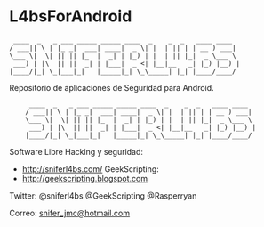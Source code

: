 L4bsForAndroid
================

     ____  _   _ ___ _____ _____ ____  _    _  _   ____ ____
    / ___|| \ | |_ _|  ___| ____|  _ \| |  | || | | __ ) ___|
    \___ \|  \| || || |_  |  _| | |_) | |  | || |_|  _ \___ \
     ___) | |\  || ||  _| | |___|  _ <| |__|__   _| |_) |__) |
    |____/|_| \_|___|_|   |_____|_| \_\_____| |_| |____/____/
Repositorio de aplicaciones de Seguridad para Android.

         ____  _   _ ___ _____ _____ ____  _    _  _   ____ ____
        / ___|| \ | |_ _|  ___| ____|  _ \| |  | || | | __ ) ___|
        \___ \|  \| || || |_  |  _| | |_) | |  | || |_|  _ \___ \
         ___) | |\  || ||  _| | |___|  _ <| |__|__   _| |_) |__) |
        |____/|_| \_|___|_|   |_____|_| \_\_____| |_| |____/____/

Software Libre Hacking y seguridad:
 *  http://sniferl4bs.com/
GeekScripting:
 *  http://geekscripting.blogspot.com

Twitter: @sniferl4bs
         @GeekScripting
         @Rasperryan

Correo: snifer_jmc@hotmail.com

